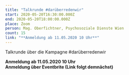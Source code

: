 ```yaml
---
title: "Talkrunde #darüberredenwir"
start: 2020-05-20T16:30:00.000Z
end: 2020-05-20T18:00:00.000Z
place: Zoom
person: Mag. Oberfichtner, Psychosoziale Dienste Wien
count: 15
link: "**Anmeldung ab 11.05.2020 10 Uhr**"
---
```

Talkrunde über die Kampagne #darüberredenwir

**Anmeldung ab 11.05.2020 10 Uhr**\
**Anmeldung über Eventbrite (Link folgt demnächst)**